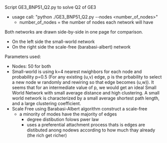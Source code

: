Script GE3_BNP51_Q2.py to solve Q2 of GE3

- usage call: "python  ./GE3_BNP51_Q2.py --nodes <number_of_nodes>"
    - number_of_nodes = the number of nodes each network will have 

Both networks are drawn side-by-side in one page for comparison.
- On the left side the small-world network
- On the right side the scale-free (barabasi-albert) network

Parameters used:
- Nodes: 50 for both
- Small-world is using k=4 nearest nwighbors for each node and probability p=0.5 (For any existing (u,v) edge, p is the prbability to select a new node w randomly and rewiring so that edge becomes (u,w)). It seems that for an intermediate value of p, we would get an ideal Small World Network with small average distance and high clustering. A small world network is characterized by a small average shortest path length,
and a large clustering coefficient.
- Scale Free using Barabasi-Albert algorithm construct a scale-free 
	- a minority of modes have the majority of edges
        - degree distibution folows pwer law
        - uses a preferential attachment process thats is edges are distibuted anong nodews according to how much thay already (the rich get richer)  
     
